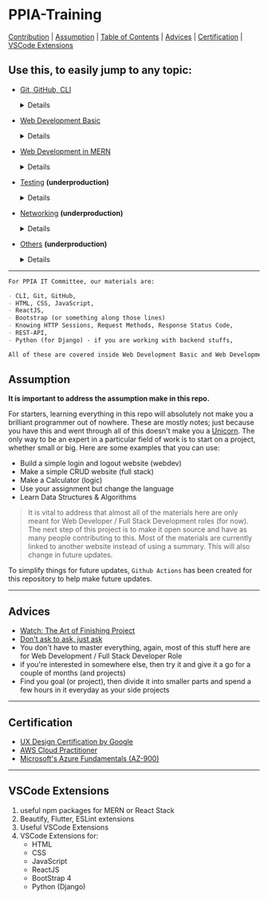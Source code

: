 # PPIA-Training

[Contribution](HUMANS.txt) | [Assumption](#assume) | [Table of Contents](#toc) | [Advices](#advice) | [Certification](#certs) | [VSCode Extensions](#extent)

<h2>Use this, to easily jump to any topic: <a name="toc"></a></h2>

- [Git, GitHub, CLI](./Web-Dev/git-github/README.md)
   <details>
      - Basic GitHub Commands
      - Commit Messages
      - SSH
      - Cheat Sheet
   </details>

- [Web Development Basic](./Web-Dev/README.md)
   <details> 
      - Website & Network
      - Basics
      - Network Requests
      - CSS Bootstraps
      - Cloud Services
      - Cheat Sheets
   </details>

- [Web Development in MERN](./Web-Dev/MERN-Stack/README.md)
   <details>
      - JavaScript - Promises, async/await
      - Getting Started with React
      - React Tutorial
      - Intro to ReactJS (learn-react-app)
      - Material UI
      - ReactStrap 
      - Setting Up React and MaterialUI
      - TDD in ReactJs
   </details>

- [Testing](./Web-Dev/testing/README.md) **(underproduction)**
   <details>
      - Test Driven Development (TDD)
      - User Acceptance Testing (UAT)
   </details>

- [Networking](./networking/README.md) **(underproduction)**
   <details>
      - Networking Fundamentals
      - CyberSecurity
      - Penetration Testing
   </details>

- [Others](./Web-Dev/others/README.md) **(underproduction)**
   <details>
      - CSS & SCSS
      - CSS Animations & JavaScript Animations
      - Waterfall vs Agile
      - Agile vs DevOps
      - Know your RDBMS
      - Software Infrastructure and Architecture
   </details>

---

```md
For PPIA IT Committee, our materials are:

- CLI, Git, GitHub,
- HTML, CSS, JavaScript,
- ReactJS,
- Bootstrap (or something along those lines)
- Knowing HTTP Sessions, Request Methods, Response Status Code,
- REST-API,
- Python (for Django) - if you are working with backend stuffs,

All of these are covered inside Web Development Basic and Web Development in MERN
```

<h2>Assumption<a name="assume"></a></h2>

<strong>It is important to address the assumption make in this repo.</strong>

For starters, learning everything in this repo will absolutely not make you a brilliant programmer out of nowhere. These are mostly notes; just because you have this and went through all of this doesn't make you a [Unicorn](https://easternpeak.com/blog/3-in-1-developer-a-jack-of-all-trades-or-a-unicorn/). The only way to be an expert in a particular field of work is to start on a project, whether small or big. Here are some examples that you can use:

- Build a simple login and logout website (webdev)
- Make a simple CRUD website (full stack)
- Make a Calculator (logic)
- Use your assignment but change the language
- Learn Data Structures & Algorithms

> It is vital to address that almost all of the materials here are only meant for Web Developer / Full Stack Development roles (for now). The next step of this project is to make it open source and have as many people contributing to this. Most of the materials are currently linked to another website instead of using a summary. This will also change in future updates.

To simplify things for future updates, `Github Actions` has been created for this repository to help make future updates.

---

<h2>Advices<a name="advice"></a></h2>

- [Watch: The Art of Finishing Project](https://www.youtube.com/watch?v=mmqok1dJrVs)
- [Don't ask to ask, just ask](https://dontasktoask.com/)
- You don't have to master everything, again, most of this stuff here are for Web Development / Full Stack Developer Role
- if you're interested in somewhere else, then try it and give it a go for a couple of months (and projects)
- Find you goal (or project), then divide it into smaller parts and spend a few hours in it everyday as your side projects

---

<h2>Certification<a name="certs"></a></h2>

- [UX Design Certification by Google](https://www.coursera.org/professional-certificates/google-ux-design)
- [AWS Cloud Practitioner](https://aws.amazon.com/certification/certified-cloud-practitioner/)
- [Microsoft's Azure Fundamentals (AZ-900)](https://docs.microsoft.com/en-us/learn/certifications/azure-fundamentals/?tab=tab-learning-paths#certification-exams)

---

<h2>VSCode Extensions<a name="extent"></a></h2>

1. useful npm packages for MERN or React Stack
2. Beautify, Flutter, ESLint extensions
3. Useful VSCode Extensions
4. VSCode Extensions for:
   - HTML
   - CSS
   - JavaScript
   - ReactJS
   - BootStrap 4
   - Python (Django)

